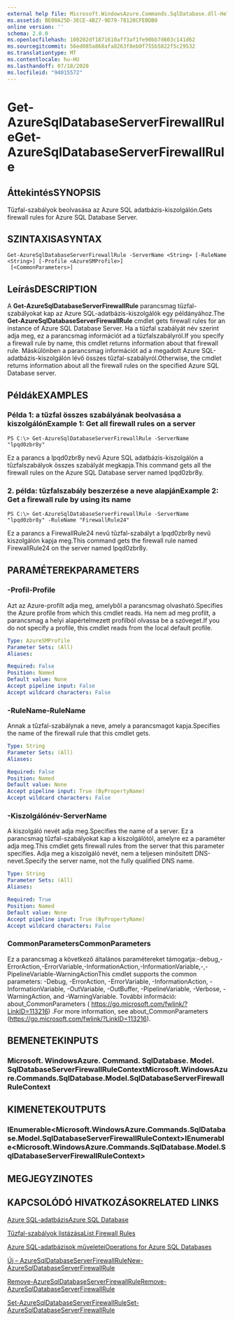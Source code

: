 ```yaml
---
external help file: Microsoft.WindowsAzure.Commands.SqlDatabase.dll-Help.xml
ms.assetid: BE00A25D-3ECE-4B27-9D79-78128CFEBDB0
online version: ''
schema: 2.0.0
ms.openlocfilehash: 100202df1871610aff3af1fe90bb7d603c141d62
ms.sourcegitcommit: 56ed085a868afa8263f8eb0f755b5822f5c29532
ms.translationtype: MT
ms.contentlocale: hu-HU
ms.lasthandoff: 07/18/2020
ms.locfileid: "94015572"
---
```

# <span data-ttu-id="c855a-101">Get-AzureSqlDatabaseServerFirewallRule</span><span class="sxs-lookup"><span data-stu-id="c855a-101">Get-AzureSqlDatabaseServerFirewallRule</span></span>

## <span data-ttu-id="c855a-102">Áttekintés</span><span class="sxs-lookup"><span data-stu-id="c855a-102">SYNOPSIS</span></span>
<span data-ttu-id="c855a-103">Tűzfal-szabályok beolvasása az Azure SQL adatbázis-kiszolgálón.</span><span class="sxs-lookup"><span data-stu-id="c855a-103">Gets firewall rules for Azure SQL Database Server.</span></span>

## <span data-ttu-id="c855a-104">SZINTAXISA</span><span class="sxs-lookup"><span data-stu-id="c855a-104">SYNTAX</span></span>

```
Get-AzureSqlDatabaseServerFirewallRule -ServerName <String> [-RuleName <String>] [-Profile <AzureSMProfile>]
 [<CommonParameters>]
```

## <span data-ttu-id="c855a-105">Leírás</span><span class="sxs-lookup"><span data-stu-id="c855a-105">DESCRIPTION</span></span>
<span data-ttu-id="c855a-106">A **Get-AzureSqlDatabaseServerFirewallRule** parancsmag tűzfal-szabályokat kap az Azure SQL-adatbázis-kiszolgálók egy példányához.</span><span class="sxs-lookup"><span data-stu-id="c855a-106">The **Get-AzureSqlDatabaseServerFirewallRule** cmdlet gets firewall rules for an instance of Azure SQL Database Server.</span></span>
<span data-ttu-id="c855a-107">Ha a tűzfal szabályát név szerint adja meg, ez a parancsmag információt ad a tűzfalszabályról.</span><span class="sxs-lookup"><span data-stu-id="c855a-107">If you specify a firewall rule by name, this cmdlet returns information about that firewall rule.</span></span>
<span data-ttu-id="c855a-108">Máskülönben a parancsmag információt ad a megadott Azure SQL-adatbázis-kiszolgálón lévő összes tűzfal-szabályról.</span><span class="sxs-lookup"><span data-stu-id="c855a-108">Otherwise, the cmdlet returns information about all the firewall rules on the specified Azure SQL Database server.</span></span>

## <span data-ttu-id="c855a-109">Példák</span><span class="sxs-lookup"><span data-stu-id="c855a-109">EXAMPLES</span></span>

### <span data-ttu-id="c855a-110">Példa 1: a tűzfal összes szabályának beolvasása a kiszolgálón</span><span class="sxs-lookup"><span data-stu-id="c855a-110">Example 1: Get all firewall rules on a server</span></span>
```
PS C:\> Get-AzureSqlDatabaseServerFirewallRule -ServerName "lpqd0zbr8y"
```

<span data-ttu-id="c855a-111">Ez a parancs a lpqd0zbr8y nevű Azure SQL adatbázis-kiszolgálón a tűzfalszabályok összes szabályát megkapja.</span><span class="sxs-lookup"><span data-stu-id="c855a-111">This command gets all the firewall rules on the Azure SQL Database server named lpqd0zbr8y.</span></span>

### <span data-ttu-id="c855a-112">2. példa: tűzfalszabály beszerzése a neve alapján</span><span class="sxs-lookup"><span data-stu-id="c855a-112">Example 2: Get a firewall rule by using its name</span></span>
```
PS C:\> Get-AzureSqlDatabaseServerFirewallRule -ServerName "lpqd0zbr8y" -RuleName "FirewallRule24"
```

<span data-ttu-id="c855a-113">Ez a parancs a FirewallRule24 nevű tűzfal-szabályt a lpqd0zbr8y nevű kiszolgálón kapja meg.</span><span class="sxs-lookup"><span data-stu-id="c855a-113">This command gets the firewall rule named FirewallRule24 on the server named lpqd0zbr8y.</span></span>

## <span data-ttu-id="c855a-114">PARAMÉTEREK</span><span class="sxs-lookup"><span data-stu-id="c855a-114">PARAMETERS</span></span>

### <span data-ttu-id="c855a-115">-Profil</span><span class="sxs-lookup"><span data-stu-id="c855a-115">-Profile</span></span>
<span data-ttu-id="c855a-116">Azt az Azure-profilt adja meg, amelyből a parancsmag olvasható.</span><span class="sxs-lookup"><span data-stu-id="c855a-116">Specifies the Azure profile from which this cmdlet reads.</span></span>
<span data-ttu-id="c855a-117">Ha nem ad meg profilt, a parancsmag a helyi alapértelmezett profilból olvassa be a szöveget.</span><span class="sxs-lookup"><span data-stu-id="c855a-117">If you do not specify a profile, this cmdlet reads from the local default profile.</span></span>

```yaml
Type: AzureSMProfile
Parameter Sets: (All)
Aliases: 

Required: False
Position: Named
Default value: None
Accept pipeline input: False
Accept wildcard characters: False
```

### <span data-ttu-id="c855a-118">-RuleName</span><span class="sxs-lookup"><span data-stu-id="c855a-118">-RuleName</span></span>
<span data-ttu-id="c855a-119">Annak a tűzfal-szabálynak a neve, amely a parancsmagot kapja.</span><span class="sxs-lookup"><span data-stu-id="c855a-119">Specifies the name of the firewall rule that this cmdlet gets.</span></span>

```yaml
Type: String
Parameter Sets: (All)
Aliases: 

Required: False
Position: Named
Default value: None
Accept pipeline input: True (ByPropertyName)
Accept wildcard characters: False
```

### <span data-ttu-id="c855a-120">-Kiszolgálónév</span><span class="sxs-lookup"><span data-stu-id="c855a-120">-ServerName</span></span>
<span data-ttu-id="c855a-121">A kiszolgáló nevét adja meg.</span><span class="sxs-lookup"><span data-stu-id="c855a-121">Specifies the name of a server.</span></span>
<span data-ttu-id="c855a-122">Ez a parancsmag tűzfal-szabályokat kap a kiszolgálótól, amelyre ez a paraméter adja meg.</span><span class="sxs-lookup"><span data-stu-id="c855a-122">This cmdlet gets firewall rules from the server that this parameter specifies.</span></span>
<span data-ttu-id="c855a-123">Adja meg a kiszolgáló nevét, nem a teljesen minősített DNS-nevet.</span><span class="sxs-lookup"><span data-stu-id="c855a-123">Specify the server name, not the fully qualified DNS name.</span></span>

```yaml
Type: String
Parameter Sets: (All)
Aliases: 

Required: True
Position: Named
Default value: None
Accept pipeline input: True (ByPropertyName)
Accept wildcard characters: False
```

### <span data-ttu-id="c855a-124">CommonParameters</span><span class="sxs-lookup"><span data-stu-id="c855a-124">CommonParameters</span></span>
<span data-ttu-id="c855a-125">Ez a parancsmag a következő általános paramétereket támogatja:-debug,-ErrorAction,-ErrorVariable,-InformationAction,-InformationVariable,-,-PipelineVariable-WarningAction</span><span class="sxs-lookup"><span data-stu-id="c855a-125">This cmdlet supports the common parameters: -Debug, -ErrorAction, -ErrorVariable, -InformationAction, -InformationVariable, -OutVariable, -OutBuffer, -PipelineVariable, -Verbose, -WarningAction, and -WarningVariable.</span></span> <span data-ttu-id="c855a-126">További információ: about_CommonParameters ( https://go.microsoft.com/fwlink/?LinkID=113216) .</span><span class="sxs-lookup"><span data-stu-id="c855a-126">For more information, see about_CommonParameters (https://go.microsoft.com/fwlink/?LinkID=113216).</span></span>

## <span data-ttu-id="c855a-127">BEMENETEK</span><span class="sxs-lookup"><span data-stu-id="c855a-127">INPUTS</span></span>

### <span data-ttu-id="c855a-128">Microsoft. WindowsAzure. Command. SqlDatabase. Model. SqlDatabaseServerFirewallRuleContext</span><span class="sxs-lookup"><span data-stu-id="c855a-128">Microsoft.WindowsAzure.Commands.SqlDatabase.Model.SqlDatabaseServerFirewallRuleContext</span></span>

## <span data-ttu-id="c855a-129">KIMENETEK</span><span class="sxs-lookup"><span data-stu-id="c855a-129">OUTPUTS</span></span>

### <span data-ttu-id="c855a-130">IEnumerable\<Microsoft.WindowsAzure.Commands.SqlDatabase.Model.SqlDatabaseServerFirewallRuleContext\></span><span class="sxs-lookup"><span data-stu-id="c855a-130">IEnumerable\<Microsoft.WindowsAzure.Commands.SqlDatabase.Model.SqlDatabaseServerFirewallRuleContext\></span></span>

## <span data-ttu-id="c855a-131">MEGJEGYZI</span><span class="sxs-lookup"><span data-stu-id="c855a-131">NOTES</span></span>

## <span data-ttu-id="c855a-132">KAPCSOLÓDÓ HIVATKOZÁSOK</span><span class="sxs-lookup"><span data-stu-id="c855a-132">RELATED LINKS</span></span>

[<span data-ttu-id="c855a-133">Azure SQL-adatbázis</span><span class="sxs-lookup"><span data-stu-id="c855a-133">Azure SQL Database</span></span>](https://azure.microsoft.com/en-us/services/sql-database/)

[<span data-ttu-id="c855a-134">Tűzfal-szabályok listázása</span><span class="sxs-lookup"><span data-stu-id="c855a-134">List Firewall Rules</span></span>](https://msdn.microsoft.com/en-us/library/azure/dn505715.aspx)

[<span data-ttu-id="c855a-135">Azure SQL-adatbázisok műveletei</span><span class="sxs-lookup"><span data-stu-id="c855a-135">Operations for Azure SQL Databases</span></span>](https://msdn.microsoft.com/en-us/library/azure/dn505719.aspx)

[<span data-ttu-id="c855a-136">Új – AzureSqlDatabaseServerFirewallRule</span><span class="sxs-lookup"><span data-stu-id="c855a-136">New-AzureSqlDatabaseServerFirewallRule</span></span>](./New-AzureSqlDatabaseServerFirewallRule.md)

[<span data-ttu-id="c855a-137">Remove-AzureSqlDatabaseServerFirewallRule</span><span class="sxs-lookup"><span data-stu-id="c855a-137">Remove-AzureSqlDatabaseServerFirewallRule</span></span>](./Remove-AzureSqlDatabaseServerFirewallRule.md)

[<span data-ttu-id="c855a-138">Set-AzureSqlDatabaseServerFirewallRule</span><span class="sxs-lookup"><span data-stu-id="c855a-138">Set-AzureSqlDatabaseServerFirewallRule</span></span>](./Set-AzureSqlDatabaseServerFirewallRule.md)


